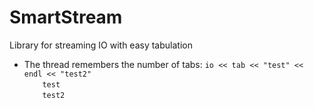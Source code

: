 # SmartStream
Library for streaming IO with easy tabulation
* The thread remembers the number of tabs: `io << tab << "test" << endl << "test2"`  
      `    test`    
      `    test2`
